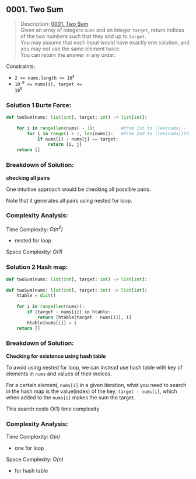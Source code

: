 ## 0001. Two Sum

>Description: [0001. Two Sum](https://leetcode.com/problems/two-sum/description/)\
Given an array of integers `nums` and an integer `target`, return indices of the two numbers such that they add up to `target`.\
You may assume that each input would have exactly one solution, and you may not use the same element twice.\
You can return the answer in any order.

Constraints:

- <code>2 <= nums.length <= 10<sup>4</sup></code> 
- <code>10<sup>-9</sup> <= nums[i], target <= 10<sup>9</sup></code> 

### Solution 1  Burte Force: 

```python
def twoSum(nums: list[int], target: int) -> list[int]:
    
    for i in range(len(nums) - 1):          #from 1st to (len(nums) - 1)th
        for j in range(i + 1, len(nums)):   #from 2nd to (len(nums))th
            if nums[i] + nums[j] == target:
                return [i, j]
    return []
```
### Breakdown of Solution:

**checking all pairs**

One intuitive approach would be checking all possible pairs.

Note that it generates all pairs using nested for loop.

### Complexity Analysis:

Time Complexity: *O(n<sup>2</sup>)*

- nested for loop

Space Complexity: *O(1)*



### Solution 2  Hash map: 

```python
def twoSum(nums: list[int], target: int) -> list[int]:
    
def twoSum(nums: list[int], target: int) -> list[int]:
    htable = dict()
    
    for i in range(len(nums)):
        if (target - nums[i]) in htable:
            return [htable[target - nums[i]], i]
        htable[nums[i]] = i
    return []
```
### Breakdown of Solution:

**Checking for existence using hash table**

To avoid using nested for loop, we can instead use hash table with key of elements in `nums` and values of their indices.

For a certain element, `nums[i]` in a given iteration, what you need to search in the hash map is the value(index) of the key, `target - nums[i]`, which when added to the `nums[i]` makes the sum the target.

This search costs O(1) time complexity

### Complexity Analysis:

Time Complexity: *O(n)*

- one for loop

Space Complexity: *O(n)*

- for hash table